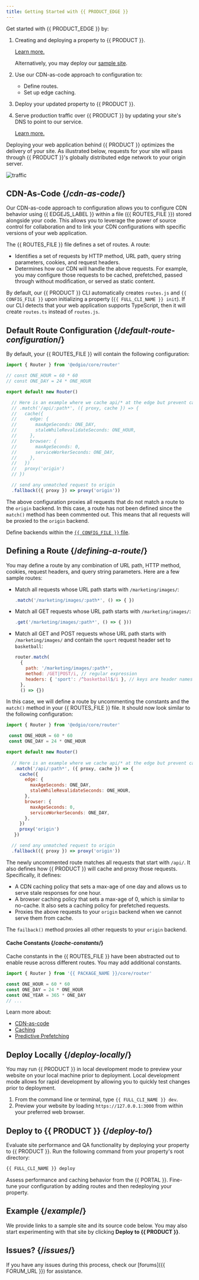```yaml
---
title: Getting Started with {{ PRODUCT_EDGE }}
---
```


Get started with {{ PRODUCT_EDGE }} by:

1.  Creating and deploying a property to {{ PRODUCT }}.

    [Learn more.](/guides/getting_started)

    <Callout type="tip">

      Alternatively, you may deploy our [sample site](#example).

    </Callout>

2.  Use our CDN-as-code approach to configuration to:

    -   Define routes.
    -   Set up edge caching.

3.  Deploy your updated property to {{ PRODUCT }}.

4.  Serve production traffic over {{ PRODUCT }} by updating your site's DNS to point to our service.

    [Learn more.](/guides/production)

Deploying your web application behind {{ PRODUCT }} optimizes the delivery of your site. As illustrated below, requests for your site will pass through {{ PRODUCT }}'s globally distributed edge network to your origin server.

![traffic](/images/starter/traffic.png)

## CDN-As-Code {/*cdn-as-code*/}

Our CDN-as-code approach to configuration allows you to configure CDN behavior using {{ EDGEJS_LABEL }} within a file ({{ ROUTES_FILE }}) stored alongside your code. This allows you to leverage the power of source control for collaboration and to link your CDN configurations with specific versions of your web application. 

The {{ ROUTES_FILE }} file defines a set of routes. A route:

-   Identifies a set of requests by HTTP method, URL path, query string parameters, cookies, and request headers. 
-   Determines how our CDN will handle the above requests. For example, you may configure those requests to be cached, prefetched, passed through without modification, or served as static content.

<Callout type = "info">

  By default, our {{ PRODUCT }} CLI automatically creates `routes.js` and `{{ CONFIG_FILE }}` upon initializing a property (`{{ FULL_CLI_NAME }} init`). If our CLI detects that your web application supports TypeScript, then it will create `routes.ts` instead of `routes.js`. 

</Callout>

## Default Route Configuration {/*default-route-configuration*/}

By default, your {{ ROUTES_FILE }} will contain the following configuration:

```js filename="./routes.js"
import { Router } from '@edgio/core/router'

// const ONE_HOUR = 60 * 60
// const ONE_DAY = 24 * ONE_HOUR

export default new Router()

  // Here is an example where we cache api/* at the edge but prevent caching in the browser
  // .match('/api/:path*', ({ proxy, cache }) => {
  //   cache({
  //     edge: {
  //       maxAgeSeconds: ONE_DAY,
  //       staleWhileRevalidateSeconds: ONE_HOUR,
  //     },
  //     browser: {
  //       maxAgeSeconds: 0,
  //       serviceWorkerSeconds: ONE_DAY,
  //     },
  //   })
  //   proxy('origin')
  // })

  // send any unmatched request to origin
  .fallback(({ proxy }) => proxy('origin'))
```

The above configuration proxies all requests that do not match a route to the `origin` backend. In this case, a route has not been defined since the `match()` method  has been commented out. This means that all requests will be proxied to the `origin` backend. 

<Callout type="info">

  Define backends within the [`{{ CONFIG_FILE }}` file](/guides/basics/edgio_config).

</Callout>

## Defining a Route {/*defining-a-route*/}

You may define a route by any combination of URL path, HTTP method, cookies, request headers, and query string parameters. Here are a few sample routes:

-   Match all requests whose URL path starts with `/marketing/images/`:

    ```js
    .match('/marketing/images/:path*', () => { })
    ```

-   Match all GET requests whose URL path starts with `/marketing/images/`:

    ```js
    .get('/marketing/images/:path*', () => { }))
    ```
-   Match all GET and POST requests whose URL path starts with `/marketing/images/` and contain the `sport` request header set to `basketball`:

    ```js
    router.match(
      {
        path: '/marketing/images/:path*', 
        method: /GET|POST/i, // regular expression
        headers: { 'sport': /^basketball$/i }, // keys are header names; values are regular expressions
      },
      () => {})
    ```

In this case, we will define a route by uncommenting the constants and the `match()` method in your {{ ROUTES_FILE }} file. It should now look similar to the following configuration:

```js filename="./routes.js" highlight={3-4,9-21}
import { Router } from '@edgio/core/router'

 const ONE_HOUR = 60 * 60
 const ONE_DAY = 24 * ONE_HOUR

export default new Router()
  
  // Here is an example where we cache api/* at the edge but prevent caching in the browser
   .match('/api/:path*', ({ proxy, cache }) => {
     cache({
       edge: {
         maxAgeSeconds: ONE_DAY,
         staleWhileRevalidateSeconds: ONE_HOUR,
       },
       browser: {
         maxAgeSeconds: 0,
         serviceWorkerSeconds: ONE_DAY,
       },
     })
     proxy('origin')
   })

  // send any unmatched request to origin
  .fallback(({ proxy }) => proxy('origin'))
```

The newly uncommented route matches all requests that start with `/api/`. It also defines how {{ PRODUCT }} will cache and proxy those requests. Specifically, it defines:
-   A CDN caching policy that sets a max-age of one day and allows us to serve stale responses for one hour.
-   A browser caching policy that sets a max-age of 0, which is similar to no-cache. It also sets a caching policy for prefetched requests. 
-   Proxies the above requests to your `origin` backend when we cannot serve them from cache. 

The `failback()` method proxies all other requests to your `origin` backend.
 
#### Cache Constants {/*cache-constants*/}
Cache constants in the {{ ROUTES_FILE }} have been abstracted out to enable reuse across different routes. You may add additional constants.

```js filename="./routes.js"
import { Router } from '{{ PACKAGE_NAME }}/core/router'

const ONE_HOUR = 60 * 60
const ONE_DAY = 24 * ONE_HOUR
const ONE_YEAR = 365 * ONE_DAY
// ...
```

Learn more about:
-   [CDN-as-code](/guides/performance/cdn_as_code)
-   [Caching](/guides/performance/caching)
-   [Predictive Prefetching](/guides/performance/prefetching)

## Deploy Locally {/*deploy-locally*/}

You may run {{ PRODUCT }} in local development mode to preview your website on your local machine prior to deployment. Local development mode allows for rapid development by allowing you to quickly test changes prior to deployment.

1.  From the command line or terminal, type `{{ FULL_CLI_NAME }} dev`.
2.  Preview your website by loading `https://127.0.0.1:3000` from within your preferred web browser.

## Deploy to {{ PRODUCT }} {/*deploy-to*/}

Evaluate site performance and QA functionality by deploying your property to {{ PRODUCT }}. Run the following command from your property's root directory:

```bash
{{ FULL_CLI_NAME }} deploy
```

Assess performance and caching behavior from the {{ PORTAL }}. Fine-tune your configuration by adding routes and then redeploying your property.

## Example {/*example*/}

We provide links to a sample site and its source code below. You may also start experimenting with that site by clicking **Deploy to {{ PRODUCT }}**.

<ExampleButtons
  title="Web CDN"
  siteUrl="https://layer0-docs-cdn-starter-template-default.layer0-limelight.link"
  repoUrl="https://github.com/layer0-docs/layer0-cdn-example"
  deployFromRepo />

## Issues? {/*issues*/}

If you have any issues during this process, check our [forums]({{ FORUM_URL }}) for assistance.

